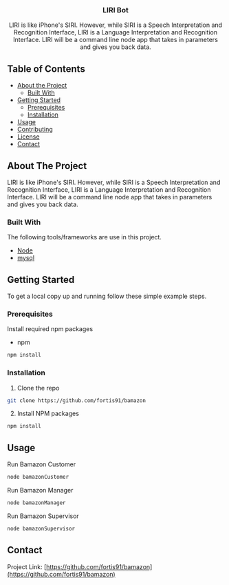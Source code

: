 

<!-- PROJECT LOGO -->
<br />
<p align="center">
  <!-- <a href="https://github.com/othneildrew/Best-README-Template">
    <img src="logo.png" alt="Logo" width="80" height="80">
  </a> -->

  <h3 align="center">LIRI Bot</h3>

  <p align="center">
LIRI is like iPhone's SIRI. However, while SIRI is a Speech Interpretation and Recognition Interface, LIRI is a Language Interpretation and Recognition Interface. LIRI will be a command line node app that takes in parameters and gives you back data. </p>
</p>



<!-- TABLE OF CONTENTS -->
## Table of Contents

* [About the Project](#about-the-project)
  * [Built With](#built-with)
* [Getting Started](#getting-started)
  * [Prerequisites](#prerequisites)
  * [Installation](#installation)
* [Usage](#usage)
* [Contributing](#contributing)
* [License](#license)
* [Contact](#contact)


<!-- ABOUT THE PROJECT -->
## About The Project

<!-- [![Product Name Screen Shot][product-screenshot]](https://example.com) -->

LIRI is like iPhone's SIRI. However, while SIRI is a Speech Interpretation and Recognition Interface, LIRI is a Language Interpretation and Recognition Interface. LIRI will be a command line node app that takes in parameters and gives you back data.

### Built With
The following tools/frameworks are use in this project.
* [Node](https://nodejs.org/en/)
* [mysql](https://www.mysql.com/)



<!-- GETTING STARTED -->
## Getting Started

To get a local copy up and running follow these simple example steps.

### Prerequisites

Install required npm packages
* npm
```sh
npm install
```

### Installation

1. Clone the repo
```sh
git clone https://github.com/fortis91/bamazon
```
2. Install NPM packages
```sh
npm install
```


<!-- USAGE EXAMPLES -->
## Usage

Run Bamazon Customer
```sh
node bamazonCustomer
```
Run Bamazon Manager
```sh
node bamazonManager
```
Run Bamazon Supervisor
```sh
node bamazonSupervisor
```

<!-- CONTACT -->
## Contact

<!-- Your Name - [@your_twitter](https://twitter.com/your_username) - email@example.com -->

Project Link: [https://github.com/fortis91/bamazon](https://github.com/fortis91/bamazon)


